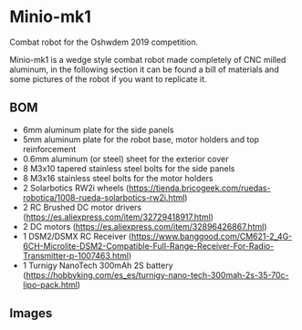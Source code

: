 # Minio-mk1

Combat robot for the Oshwdem 2019 competition.

Minio-mk1 is a wedge style combat robot made completely of CNC milled aluminum, in the following section it can be found a bill of materials and some pictures of the robot if you want to replicate it.

## BOM

* 6mm aluminum plate for the side panels
* 5mm aluminum plate for the robot base, motor holders and top reinforcement
* 0.6mm aluminum (or steel) sheet for the exterior cover
* 8 M3x10 tapered stainless steel bolts for the side panels
* 8 M3x16 stainless steel bolts for the motor holders
* 2 Solarbotics RW2i wheels (https://tienda.bricogeek.com/ruedas-robotica/1008-rueda-solarbotics-rw2i.html)
* 2 RC Brushed DC motor drivers (https://es.aliexpress.com/item/32729418917.html)
* 2 DC motors (https://es.aliexpress.com/item/32896426867.html)
* 1 DSM2/DSMX RC Receiver (https://www.banggood.com/CM621-2_4G-6CH-Microlite-DSM2-Compatible-Full-Range-Receiver-For-Radio-Transmitter-p-1007463.html)
* 1 Turnigy NanoTech 300mAh 2S battery (https://hobbyking.com/es_es/turnigy-nano-tech-300mah-2s-35-70c-lipo-pack.html)

## Images

